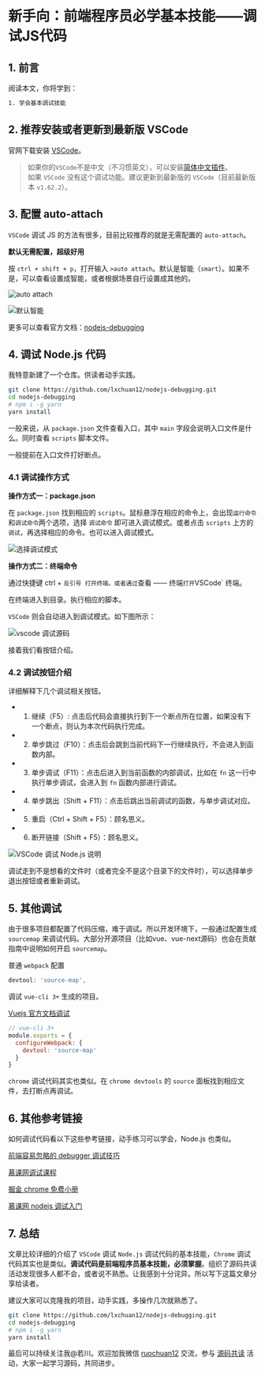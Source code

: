 # 新手向：前端程序员必学基本技能——调试JS代码

## 1. 前言
阅读本文，你将学到：

```bash
1. 学会基本调试技能
```

## 2. 推荐安装或者更新到最新版 VSCode

官网下载安装 [VSCode](https://code.visualstudio.com/)。

>如果你的`VSCode`不是中文（不习惯英文），可以安装[简体中文插件](https://marketplace.visualstudio.com/items?itemName=MS-CEINTL.vscode-language-pack-zh-hans)。<br>
>如果 `VSCode` 没有这个调试功能。建议更新到最新版的 `VSCode`（目前最新版本 `v1.62.2`）。

## 3. 配置 auto-attach

`VSCode` 调试 JS 的方法有很多，目前比较推荐的就是无需配置的 `auto-attach`。

**默认无需配置，超级好用**

按 `ctrl + shift + p`，打开输入 `>auto attach`。默认是智能（`smart`）。如果不是，可以查看设置成智能，或者根据场景自行设置成其他的。

![auto attach](./images/auto-attach.png)

![默认智能](./images/smart.png)

更多可以查看官方文档：[nodejs-debugging](https://code.visualstudio.com/docs/nodejs/nodejs-debugging)

## 4. 调试 Node.js 代码

我特意新建了一个仓库。供读者动手实践。

```bash
git clone https://github.com/lxchuan12/nodejs-debugging.git
cd nodejs-debugging
# npm i -g yarn
yarn install
```

一般来说，从 `package.json` 文件查看入口，其中 `main` 字段会说明入口文件是什么。同时查看 `scripts` 脚本文件。

一般提前在入口文件打好断点。

### 4.1 调试操作方式

**操作方式一：package.json**

在 `package.json` 找到相应的 `scripts`。鼠标悬浮在相应的命令上，会出现`运行命令`和`调试命令`两个选项，选择 `调试命令` 即可进入调试模式。或者点击 `scripts` 上方的 `调试`，再选择相应的命令。也可以进入调试模式。

![选择调试模式](./images/debug.png)

**操作方式二：终端命令**

通过快捷键 ctrl + ` 反引号 打开终端。或者通过 `查看 —— 终端` 打开 `VSCode` 终端。

在终端进入到目录。执行相应的脚本。

`VSCode` 则会自动进入到调试模式。如下图所示：

![vscode 调试源码](./images/vscode-debugger.png)

接着我们看按钮介绍。

### 4.2 调试按钮介绍

详细解释下几个调试相关按钮。

- 1. 继续（F5）: 点击后代码会直接执行到下一个断点所在位置，如果没有下一个断点，则认为本次代码执行完成。
- 2. 单步跳过（F10）：点击后会跳到当前代码下一行继续执行，不会进入到函数内部。
- 3. 单步调试（F11）：点击后进入到当前函数的内部调试，比如在 `fn` 这一行中执行单步调试，会进入到 `fn` 函数内部进行调试。
- 4. 单步跳出（Shift + F11）：点击后跳出当前调试的函数，与单步调试对应。
- 5. 重启（Ctrl + Shift + F5）：顾名思义。
- 6. 断开链接（Shift + F5）：顾名思义。

![VSCode 调试 Node.js 说明](./images/node.js-debugger.jpg)

调试走到不是想看的文件时（或者完全不是这个目录下的文件时），可以选择单步退出按钮或者重新调试。

## 5. 其他调试

由于很多项目都配置了代码压缩，难于调试。所以开发环境下，一般通过配置生成 `sourcemap` 来调试代码。大部分开源项目（比如vue、vue-next源码）也会在贡献指南中说明如何开启 `sourcemap`。

普通 `webpack` 配置

```js
devtool: 'source-map',
```

调试 `vue-cli 3+` 生成的项目。

[Vuejs 官方文档调试](https://cn.vuejs.org/v2/cookbook/debugging-in-vscode.html)

```js
// vue-cli 3+
module.exports = {
  configureWebpack: {
    devtool: 'source-map'
  }
}
```

`chrome` 调试代码其实也类似。在 `chrome devtools` 的 `source` 面板找到相应文件，去打断点再调试。

## 6. 其他参考链接

如何调试代码看以下这些参考链接，动手练习可以学会，Node.js 也类似。

[前端容易忽略的 debugger 调试技巧](https://mp.weixin.qq.com/s/VOoDHqIo4gh3scHVNxk3lA)

[慕课网调试课程](https://www.imooc.com/learn/1164)

[掘金 chrome 免费小册](https://juejin.cn/book/6844733783166418958)

[慕课网 nodejs 调试入门](https://www.imooc.com/learn/1093)

## 7. 总结

文章比较详细的介绍了 `VSCode` 调试 `Node.js` 调试代码的基本技能，`Chrome` 调试代码其实也是类似。**调试代码是前端程序员基本技能，必须掌握**。组织了源码共读活动发现很多人都不会，或者说不熟悉。让我感到十分诧异。所以写下这篇文章分享给读者。

建议大家可以克隆我的项目，动手实践，多操作几次就熟悉了。

```bash
git clone https://github.com/lxchuan12/nodejs-debugging.git
cd nodejs-debugging
# npm i -g yarn
yarn install
```

最后可以持续关注我@若川。欢迎加我微信 [ruochuan12](https://juejin.cn/pin/7005372623400435725) 交流，参与 [源码共读](https://juejin.cn/pin/7005372623400435725) 活动，大家一起学习源码，共同进步。

